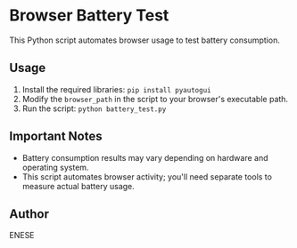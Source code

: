 # Browser Battery Test

This Python script automates browser usage to test battery consumption.

## Usage

1.  Install the required libraries: `pip install pyautogui`
2.  Modify the `browser_path` in the script to your browser's executable path.
3.  Run the script: `python battery_test.py`

## Important Notes

* Battery consumption results may vary depending on hardware and operating system.
* This script automates browser activity; you'll need separate tools to measure actual battery usage.

## Author

ENESE
